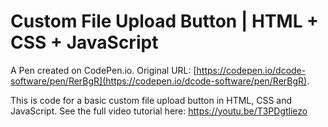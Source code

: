 # Custom File Upload Button | HTML + CSS + JavaScript

A Pen created on CodePen.io. Original URL: [https://codepen.io/dcode-software/pen/RerBgR](https://codepen.io/dcode-software/pen/RerBgR).

This  is code for a basic custom file upload button in HTML, CSS and JavaScript. See the full video tutorial here:
https://youtu.be/T3PDgtliezo